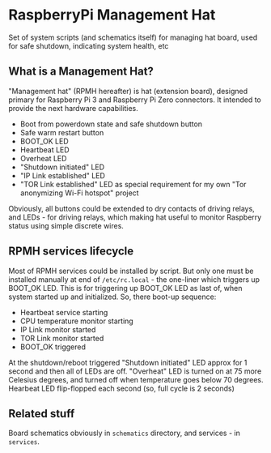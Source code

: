 # RaspberryPi Management Hat
Set of system scripts (and schematics itself) for managing hat board, used for safe shutdown, indicating system health, etc

## What is a Management Hat?
"Management hat" (RPMH hereafter) is hat (extension board), designed primary for Raspberry Pi 3 and Raspberry Pi Zero connectors.
It intended to provide the next hardware capabilities.
- Boot from powerdown state and safe shutdown button
- Safe warm restart button
- BOOT_OK LED
- Heartbeat LED
- Overheat LED
- "Shutdown initiated" LED
- "IP Link established" LED
- "TOR Link established" LED as special requirement for my own "Tor anonymizing Wi-Fi hotspot" project

Obviously, all buttons could be extended to dry contacts of driving relays, and LEDs - for driving relays, which making hat useful to monitor Raspberry status using simple discrete wires.

## RPMH services lifecycle
Most of RPMH services could be installed by script. But only one must be installed manually at end of `/etc/rc.local` - the one-liner which triggers up BOOT_OK LED. This is for triggering up BOOT_OK LED as last of, when system started up and initialized.
So, there boot-up sequence:
- Heartbeat service starting
- CPU temperature monitor starting
- IP Link monitor started
- TOR Link monitor started
- BOOT_OK triggered

At the shutdown/reboot triggered "Shutdown initiated" LED approx for 1 second and then all of LEDs are off.
"Overheat" LED is turned on at 75 more Celesius degrees, and turned off when temperature goes below 70 degrees.
Hearbeat LED flip-flopped each second (so, full cycle is 2 seconds)

## Related stuff
Board schematics obviously in `schematics` directory, and services - in `services`.
